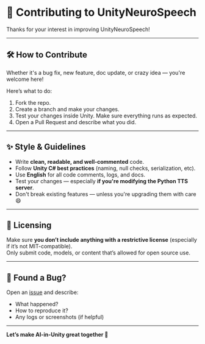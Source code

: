 # 🤝 Contributing to UnityNeuroSpeech

Thanks for your interest in improving UnityNeuroSpeech!  

---

## 🛠️ How to Contribute

Whether it's a bug fix, new feature, doc update, or crazy idea — you're welcome here!

Here’s what to do:

1. Fork the repo.
2. Create a branch and make your changes.
3. Test your changes inside Unity. Make sure everything runs as expected.
4. Open a Pull Request and describe what you did.

---

## ✨ Style & Guidelines

- Write **clean, readable, and well-commented** code.
- Follow **Unity C# best practices** (naming, null checks, serialization, etc).
- Use **English** for all code comments, logs, and docs.
- Test your changes — especially **if you're modifying the Python TTS server**.
- Don't break existing features — unless you're upgrading them with care 😄

---

## 📜 Licensing

Make sure **you don’t include anything with a restrictive license** (especially if it’s not MIT-compatible).  
Only submit code, models, or content that’s allowed for open source use.

---

## 🐞 Found a Bug?

Open an [issue](https://github.com/HardCodeDev777/UnityNeuroSpeech/issues) and describe:
- What happened?
- How to reproduce it?
- Any logs or screenshots (if helpful)

---

**Let’s make AI-in-Unity great together 🤝** 
